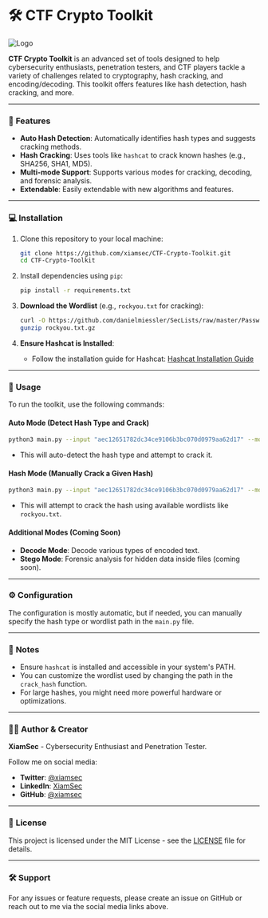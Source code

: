 
# 🛠️ **CTF Crypto Toolkit**

![Logo](https://your-logo-url.com/logo.png)  <!-- Replace with your actual logo URL -->

**CTF Crypto Toolkit** is an advanced set of tools designed to help cybersecurity enthusiasts, penetration testers, and CTF players tackle a variety of challenges related to cryptography, hash cracking, and encoding/decoding. This toolkit offers features like hash detection, hash cracking, and more.

---

### 🔧 **Features**
- **Auto Hash Detection**: Automatically identifies hash types and suggests cracking methods.
- **Hash Cracking**: Uses tools like `hashcat` to crack known hashes (e.g., SHA256, SHA1, MD5).
- **Multi-mode Support**: Supports various modes for cracking, decoding, and forensic analysis.
- **Extendable**: Easily extendable with new algorithms and features.

---

### 💻 **Installation**

1. Clone this repository to your local machine:

    ```bash
    git clone https://github.com/xiamsec/CTF-Crypto-Toolkit.git
    cd CTF-Crypto-Toolkit
    ```

2. Install dependencies using `pip`:

    ```bash
    pip install -r requirements.txt
    ```

3. **Download the Wordlist** (e.g., `rockyou.txt` for cracking):

    ```bash
    curl -O https://github.com/danielmiessler/SecLists/raw/master/Passwords/Leaked-Databases/rockyou.txt.gz
    gunzip rockyou.txt.gz
    ```

4. **Ensure Hashcat is Installed**:

    - Follow the installation guide for Hashcat: [Hashcat Installation Guide](https://hashcat.net/hashcat/)

---

### 🚀 **Usage**

To run the toolkit, use the following commands:

#### **Auto Mode (Detect Hash Type and Crack)**

```bash
python3 main.py --input "aec12651782dc34ce9106b3bc070d0979aa62d17" --mode auto
```

- This will auto-detect the hash type and attempt to crack it.

#### **Hash Mode (Manually Crack a Given Hash)**

```bash
python3 main.py --input "aec12651782dc34ce9106b3bc070d0979aa62d17" --mode hash
```

- This will attempt to crack the hash using available wordlists like `rockyou.txt`.

#### **Additional Modes (Coming Soon)**

- **Decode Mode**: Decode various types of encoded text.
- **Stego Mode**: Forensic analysis for hidden data inside files (coming soon).

---

### ⚙️ **Configuration**

The configuration is mostly automatic, but if needed, you can manually specify the hash type or wordlist path in the `main.py` file.

---

### 📝 **Notes**

- Ensure `hashcat` is installed and accessible in your system's PATH.
- You can customize the wordlist used by changing the path in the `crack_hash` function.
- For large hashes, you might need more powerful hardware or optimizations.

---

### 👨‍💻 **Author & Creator**

**XiamSec** - Cybersecurity Enthusiast and Penetration Tester.

Follow me on social media:

- **Twitter**: [@xiamsec](https://twitter.com/xiamsec)
- **LinkedIn**: [XiamSec](https://linkedin.com/in/xiamsec)
- **GitHub**: [@xiamsec](https://github.com/xiamsec)

---

### 📃 **License**

This project is licensed under the MIT License - see the [LICENSE](LICENSE) file for details.

---

### 🛠️ **Support**

For any issues or feature requests, please create an issue on GitHub or reach out to me via the social media links above.
